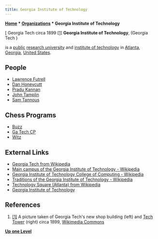 ```yaml
---
title: Georgia Institute of Technology
---
```

**[Home](Home "Home") * [Organizations](Organizations "Organizations") * Georgia Institute of Technology**

\[ Georgia Tech circa 1899 <a id="cite-note-1" href="#cite-ref-1">[1]</a>
**Georgia Institute of Technology**, (Georgia Tech )

is a [public](https://en.wikipedia.org/wiki/Public_university) [research university](https://en.wikipedia.org/wiki/Research_university) and [institute of technology](https://en.wikipedia.org/wiki/Institute_of_technology) in [Atlanta](https://en.wikipedia.org/wiki/Atlanta), [Georgia](https://en.wikipedia.org/wiki/Georgia_%28U.S._state%29), [United States](https://en.wikipedia.org/wiki/United_States).

## People

- [Lawrence Futrell](Lawrence_Futrell "Lawrence Futrell")
- [Dan Honeycutt](Dan_Honeycutt "Dan Honeycutt")
- [Pradu Kannan](Pradu_Kannan "Pradu Kannan")
- [John Tamplin](John_Tamplin "John Tamplin")
- [Sam Tannous](Sam_Tannous "Sam Tannous")

## Chess Programs

- [Buzz](Buzz "Buzz")
- [Ga Tech CP](Ga_Tech_CP "Ga Tech CP")
- [Witz](Witz "Witz")

## External Links

- [Georgia Tech from Wikipedia](https://en.wikipedia.org/wiki/Georgia_Tech)
- [Main campus of the Georgia Institute of Technology - Wikipedia](https://en.wikipedia.org/wiki/Main_campus_of_the_Georgia_Institute_of_Technology)
- [Georgia Institute of Technology College of Computing - Wikipedia](https://en.wikipedia.org/wiki/Georgia_Institute_of_Technology_College_of_Computing)
- [Traditions of the Georgia Institute of Technology - Wikipedia](https://en.wikipedia.org/wiki/Traditions_of_the_Georgia_Institute_of_Technology)
- [Technology Square (Atlanta) from Wikipedia](<https://en.wikipedia.org/wiki/Technology_Square_(Atlanta)>)
- [Georgia Institute of Technology](https://www.gatech.edu/)

## References

1. <a id="cite-ref-1" href="#cite-note-1">[1]</a> A picture taken of Georgia Tech's new shop building (left) and [Tech Tower](https://en.wikipedia.org/wiki/Tech_Tower) (right) circa 1899, [Wikimedia Commons](https://en.wikipedia.org/wiki/Wikimedia_Commons)

**[Up one Level](Organizations "Organizations")**

